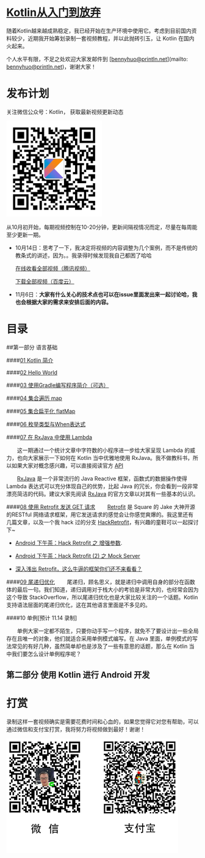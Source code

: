 # [Kotlin从入门到放弃](https://github.com/enbandari/Kotlin-Tutorials)
随着Kotlin越来越成熟稳定，我已经开始在生产环境中使用它。考虑到目前国内资料较少，近期我开始筹划录制一套视频教程，并以此抛砖引玉，让 Kotlin 在国内火起来。

个人水平有限，不足之处欢迎大家发邮件到 [bennyhuo@println.net](mailto: bennyhuo@println.net)，谢谢大家！

# 发布计划

关注微信公众号：Kotlin， 获取最新视频更新动态

<img src="arts/Kotlin.jpg" width="250px"/>

从10月初开始，每期视频控制在10-20分钟，更新间隔视情况而定，尽量在每周能至少更新一期。

* 10月14日：思考了一下，我决定将视频的内容调整为几个案例，而不是传统的教条式的讲述，因为。。我录得时候发现我自己都困了哈哈

	[在线收看全部视频（腾讯视频）](http://v.qq.com/boke/gplay/903446d6231d8612d198c58fb86eb4dc_t6d000101bd9lx1.html)
	
	[下载全部视频（百度云）](http://pan.baidu.com/s/1nvGYAfB)

* 11月6日：**大家有什么关心的技术点也可以在issue里面发出来一起讨论哈，我也会根据大家的需求来安排后面的内容。**

# 目录

##第一部分 语言基础

####[01 Kotlin 简介](http://v.qq.com/page/z/u/9/z0337i7a3u9.html)

####[02 Hello World](http://v.qq.com/page/h/n/m/h0337jfa5nm.html)

####[03 使用Gradle编写程序简介（可选）](http://v.qq.com/page/b/p/l/b03372ox4pl.html)

####[04 集合遍历 map](http://v.qq.com/page/s/q/c/s033707mdqc.html)

####[05 集合扁平化 flatMap](http://v.qq.com/page/h/u/7/h0337scgau7.html)

####[06 枚举类型与When表达式](http://v.qq.com/page/t/0/9/t0337iacg09.html)

####[07 在 RxJava 中使用 Lambda](http://v.qq.com/x/page/l0340boeng7.html)

　　这一期通过一个统计文章中字符数的小程序进一步给大家呈现 Lambda 的威力，也向大家展示一下如何在 Kotlin 当中优雅地使用 RxJava。我不做教科书，所以如果大家对概念感兴趣，可以直接阅读官方 [API](https://kotlinlang.org/docs/reference/lambdas.html)

　　[RxJava](https://github.com/ReactiveX/RxJava) 是一个非常流行的 Java Reactive 框架，函数式的数据操作使得 Lambda 表达式可以充分体现自己的优势，比起 Java 的冗长，你会看到一段非常漂亮简洁的代码。建议大家先阅读 [RxJava](https://github.com/ReactiveX/RxJava) 的官方文章以对其有一些基本的认识。

####[08 使用 Retrofit 发送 GET 请求](http://v.qq.com/x/page/t0342thu1al.html)
　　[Retrofit](https://square.github.io/retrofit/) 是 Square 的 Jake 大神开源的RESTful 网络请求框架，用它发送请求的感觉会让你感觉爽爆的。我这里还有几篇文章，以及一个我 hack 过的分支 [HackRetrofit](https://github.com/enbandari/HackRetrofit)，有兴趣的童鞋可以一起探讨下~


* [Android 下午茶：Hack Retrofit 之 增强参数](http://www.println.net/post/Android-Hack-Retrofit).

* [Android 下午茶：Hack Retrofit (2) 之 Mock Server](http://www.println.net/post/Android-Hack-Retrofit-Mock-Server)

* [深入浅出 Retrofit，这么牛逼的框架你们还不来看看？](http://www.println.net/post/deep-in-retrofit)

####[09 尾递归优化](http://v.qq.com/x/page/f0345wmuw2m.html)
　　尾递归，顾名思义，就是递归中调用自身的部分在函数体的最后一句。我们知道，递归调用对于栈大小的考验是非常大的，也经常会因为这个导致 StackOverflow，所以尾递归优化也是大家比较关注的一个话题。Kotlin 支持语法层面的尾递归优化，这在其他语言里面是不多见的。

####10 单例[预计 11.14 录制]

　　单例大家一定都不陌生，只要你动手写一个程序，就免不了要设计出一些全局存在且唯一的对象，他们就适合采用单例模式编写。在 Java 里面，单例模式的写法常见的有好几种，虽然简单却也是涉及了一些有意思的话题，那么在 Kotlin 当中我们要怎么设计单例程序呢？



## 第二部分 使用 Kotlin 进行 Android 开发


# 打赏

录制这样一套视频确实是需要花费时间和心血的，如果您觉得它对您有帮助，可以通过微信和支付宝打赏，我将努力将视频做到最好！谢谢！

<img src="arts/contributes.jpg" width="450px"/>

